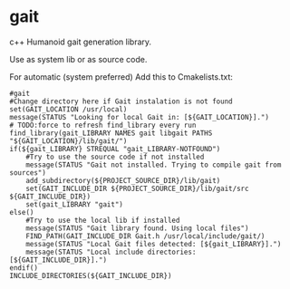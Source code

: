 # gait
c++ Humanoid gait generation library.

Use as system lib or as source code.

For automatic (system preferred) Add this to Cmakelists.txt:

	#gait  
	#Change directory here if Gait instalation is not found  
	set(GAIT_LOCATION /usr/local)  
	message(STATUS "Looking for local Gait in: [${GAIT_LOCATION}].")  
	# TODO:force to refresh find_library every run  
	find_library(gait_LIBRARY NAMES gait libgait PATHS "${GAIT_LOCATION}/lib/gait/")  
	if(${gait_LIBRARY} STREQUAL "gait_LIBRARY-NOTFOUND")  
	    #Try to use the source code if not installed  
	    message(STATUS "Gait not installed. Trying to compile gait from sources")  
	    add_subdirectory(${PROJECT_SOURCE_DIR}/lib/gait)  
	    set(GAIT_INCLUDE_DIR ${PROJECT_SOURCE_DIR}/lib/gait/src ${GAIT_INCLUDE_DIR})  
	    set(gait_LIBRARY "gait")  
	else()  
	    #Try to use the local lib if installed  
	    message(STATUS "Gait library found. Using local files")  
	    FIND_PATH(GAIT_INCLUDE_DIR Gait.h /usr/local/include/gait/)  
	    message(STATUS "Local Gait files detected: [${gait_LIBRARY}].")  
	    message(STATUS "Local include directories: [${GAIT_INCLUDE_DIR}].")  
	endif()  
	INCLUDE_DIRECTORIES(${GAIT_INCLUDE_DIR})  
